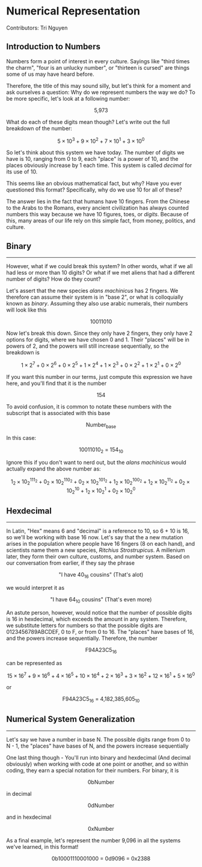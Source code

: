# Numerical Representation

Contributors: Tri Nguyen

## Introduction to Numbers

Numbers form a point of interest in every culture. Sayings like "third times the charm", "four is an unlucky number", or "thirteen is cursed" are things some of us may have heard before.

Therefore, the title of this may sound silly, but let's think for a moment and ask ourselves a question: Why do we represent numbers the way we do? To be more specific, let's look at a following number:

<div style="text-align: center", size="4">

5,973

</div>

What do each of these digits mean though? Let's write out the full breakdown of the number:<br />

<div style="text-align: center">

$$5\times10^3+9\times10^2+7\times10^1+3\times10^0$$

</div>

So let's think about this system we have today. The number of digits we have is 10, ranging from 0 to 9, each "place" is a power of 10, and the places obviously increase by 1 each time. This system is called *decimal* for its use of 10.

This seems like an obvious mathematical fact, but why? Have you ever questioned this format? Specifically, why do we use 10 for all of these?

The answer lies in the fact that humans have 10 fingers. From the Chinese to the Arabs to the Romans, every ancient civilization has always counted numbers this way because we have 10 figures, toes, or *digits*. Because of this, many areas of our life rely on this simple fact, from money, politics, and culture.

## Binary
___

However, what if we could break this system? In other words, what if we all had less or more than 10 digits? Or what if we met aliens that had a different number of digits? How do they count?

Let's assert that the new species *alans machinicus* has 2 fingers. We therefore can assume their system is in "base 2", or what is colloquially known as *binary*. Assuming they also use arabic numerals, their numbers will look like this

<div style="text-align: center", size="4">

10011010

</div>

Now let's break this down. Since they only have 2 fingers, they only have 2 options for digits, where we have chosen 0 and 1. Their "places" will be in powers of 2, and the powers will still increase sequentially, so the breakdown is

<div style="text-align: center">

$$1\times2^7+0\times2^6+0\times2^5+1\times2^4+1\times2^3+0\times2^2+1\times2^1+0\times2^0$$

</div>

If you want this number in our terms, just compute this expression we have here, and you'll find that it is the number

<div style="text-align: center", size="4">

154

</div>

To avoid confusion, it is common to notate these numbers with the subscript that is associated with this base

<div style="text-align: center", size="4">

Number<sub>base</sub>

</div>

In this case:

<div style="text-align: center", size="4">

10011010<sub>2</sub> = 154<sub>10</sub>

</div>

Ignore this if you don't want to nerd out, but the *alans machinicus* would actually expand the above number as:

<div style="text-align: center">

$$1_2\times10_2 ^{111_2}+0_2\times10_2^{110_2}+0_2\times10_2^{101_2}+1_2\times10_2^{100_2}+1_2\times10_2^{11_2}+0_2\times10_2^{10}+1_2\times10_2^1+0_2\times10_2^0$$

</div>


## Hexdecimal
___

In Latin, "Hex" means 6 and "decimal" is a reference to 10, so 6 + 10 is 16, so we'll be working with base 16 now. Let's say that the a new mutation arises in the population where people have 16 fingers (8 on each hand), and scientists name them a new species, *Ritchius Strostrupicus*. A millenium later, they form their own culture, customs, and number system. Based on our conversation from earlier, if they say the phrase


<div style="text-align: center", size="4">

"I have 40<sub>16</sub> cousins" (That's alot)

</div>

we would interpret it as

<div style="text-align: center", size="4">

"I have 64<sub>10</sub> cousins" (That's even more)

</div>

An astute person, however, would notice that the number of possible digits is 16 in hexdecimal, which exceeds the amount in any system. Therefore, we substitute letters for numbers so that the possible digits are 0123456789ABCDEF, 0 to F, or from 0 to 16. The "places" have bases of 16, and the powers increase sequentially. Therefore, the number

<div style="text-align: center", size="4">

F94A23C5<sub>16</sub>

</div>

can be represented as

<div style="text-align: center">

$$15\times16^7+9\times16^6+4\times16^5+10\times16^4+2\times16^3+3\times16^2+12\times16^1+5\times16^0$$

</div>

or

<div style="text-align: center">

F94A23C5<sub>16</sub> = 4,182,385,605<sub>10</sub>

</div>

## Numerical System Generalization
___

Let's say we have a number in base N. The possible digits range from 0 to N - 1, the "places" have bases of N, and the powers increase sequentially

One last thing though - You'll run into binary and hexdecimal (And decimal obviously) when working with code at one point or another, and so within coding, they earn a special notation for their numbers. For binary, it is

<div style="text-align: center">

0bNumber

</div>

in decimal

<div style="text-align: center">

0dNumber

</div>

and in hexdecimal

<div style="text-align: center">

0xNumber

</div>

As a final example, let's represent the number 9,096 in all the systems we've learned, in this format!

<div style="text-align: center">

0b10001110001000 = 0d9096 = 0x2388

</div>